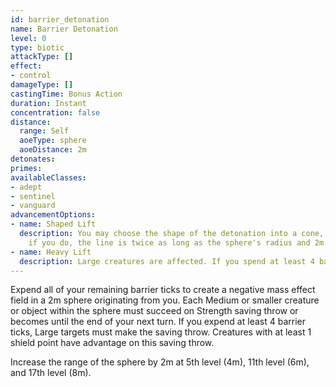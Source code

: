 ```yaml
---
id: barrier_detonation
name: Barrier Detonation
level: 0
type: biotic
attackType: []
effect:
- control
damageType: []
castingTime: Bonus Action
duration: Instant
concentration: false
distance:
  range: Self
  aoeType: sphere
  aoeDistance: 2m
detonates: 
primes: 
availableClasses:
- adept
- sentinel
- vanguard
advancementOptions:
- name: Shaped Lift
  description: You may choose the shape of the detonation into a cone, cube, or cylinder. You may also shape it into a line,
    if you do, the line is twice as long as the sphere's radius and 2m wide.
- name: Heavy Lift
  description: Large creatures are affected. If you spend at least 4 barrier ticks, Huge creatures must make the saving throw.
---
```

Expend all of your remaining barrier ticks to create a negative mass effect field in a 2m sphere originating from you.
Each Medium or smaller creature or object within the sphere must succeed on Strength saving throw or becomes
<condition id="lifted"/> until the end of your next turn. If you expend at least 4 barrier ticks, Large targets must make
the saving throw. Creatures with at least 1 shield point have advantage on this saving throw.

Increase the range of the sphere by 2m at 5th level (4m), 11th level (6m), and 17th level (8m).
